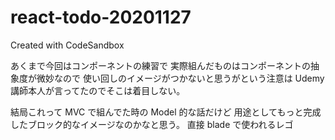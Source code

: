 # react-todo-20201127

Created with CodeSandbox

あくまで今回はコンポーネントの練習で
実際組んだものはコンポーネントの抽象度が微妙なので
使い回しのイメージがつかないと思うがという注意は Udemy 講師本人が言ってたのでそこは着目しない。

結局これって MVC で組んでた時の Model 的な話だけど
用途としてもっと完成したブロック的なイメージなのかなと思う。
直接 blade で使われるレゴ
